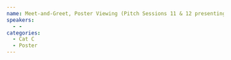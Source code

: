 ```yaml
---
name: Meet-and-Greet, Poster Viewing (Pitch Sessions 11 & 12 presenting)
speakers:
  - -
categories:
  - Cat C
  - Poster
---
```


